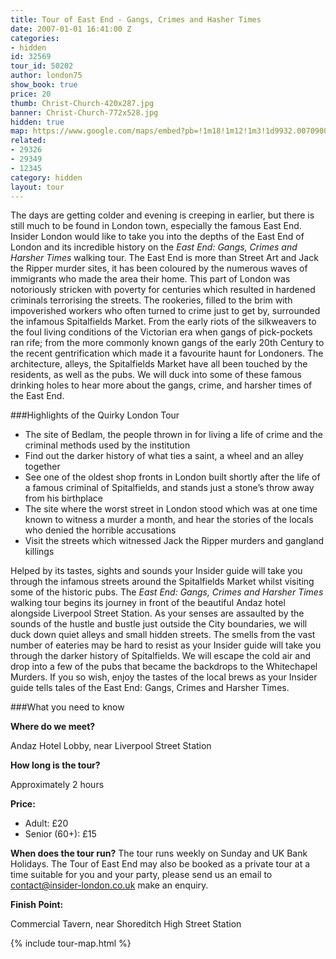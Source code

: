 ```yaml
---
title: Tour of East End - Gangs, Crimes and Hasher Times
date: 2007-01-01 16:41:00 Z
categories:
- hidden
id: 32569
tour_id: 50202
author: london75
show_book: true
price: 20
thumb: Christ-Church-420x287.jpg
banner: Christ-Church-772x528.jpg
hidden: true
map: https://www.google.com/maps/embed?pb=!1m18!1m12!1m3!1d9932.007090001796!2d-0.12702783599357304!3d51.513183477127704!2m3!1f0!2f0!3f0!3m2!1i1024!2i768!4f13.1!3m3!1m2!1s0x487604cc9188694f%3A0x388b51ab073ca62!2sCovent+Garden!5e0!3m2!1sen!2s!4v1431588532795
related:
- 29326
- 29349
- 12345
category: hidden
layout: tour
---
```


<p class="lede">The days are getting colder and evening is creeping in earlier, but there is still much to be found in London town, especially the famous East End. Insider London would like to take you into the depths of the East End of London and its incredible history on the <em>East End: Gangs, Crimes and Harsher Times </em>walking tour. The East End is more than Street Art and Jack the Ripper murder sites, it has been coloured by the numerous waves of immigrants who made the area their home. This part of London was notoriously stricken with poverty for centuries which resulted in hardened criminals terrorising the streets. The rookeries, filled to the brim with impoverished workers who often turned to crime just to get by, surrounded the infamous Spitalfields Market. From the early riots of the silkweavers to the foul living conditions of the Victorian era when gangs of pick-pockets ran rife; from the more commonly known gangs of the early 20th Century to the recent gentrification which made it a favourite haunt for Londoners. The architecture, alleys, the Spitalfields Market have all been touched by the residents, as well as the pubs. We will duck into some of these famous drinking holes to hear more about the gangs, crime, and harsher times of the East End.

###Highlights of the Quirky London Tour

- The site of Bedlam, the people thrown in for living a life of crime and the criminal methods used by the institution
- Find out the darker history of what ties a saint, a wheel and an alley together
- See one of the oldest shop fronts in London built shortly after the life of a famous criminal of Spitalfields, and stands just a stone’s throw away from his birthplace
- The site where the worst street in London stood which was at one time known to witness a murder a month, and hear the stories of the locals who denied the horrible accusations
- Visit the streets which witnessed Jack the Ripper murders and gangland killings

Helped by its tastes, sights and sounds your Insider guide will take you through the infamous streets around the Spitalfields Market whilst visiting some of the historic pubs. The <em>East End: Gangs, Crimes and Harsher Times </em>walking tour begins its journey in front of the beautiful Andaz hotel alongside Liverpool Street Station. As your senses are assaulted by the sounds of the hustle and bustle just outside the City boundaries, we will duck down quiet alleys and small hidden streets. The smells from the vast number of eateries may be hard to resist as your Insider guide will take you through the darker history of Spitalfields. We will escape the cold air and drop into a few of the pubs that became the backdrops to the Whitechapel Murders. If you so wish, enjoy the tastes of the local brews as your Insider guide tells tales of the East End: Gangs, Crimes and Harsher Times.

###What you need to know

**Where do we meet?**

Andaz Hotel Lobby, near Liverpool Street Station

**How long is the tour?**

Approximately 2 hours

**Price:**

- Adult: £20
- Senior (60+): £15

**When does the tour run?**
The tour runs weekly on Sunday and UK Bank Holidays. The Tour of East End may also be booked as a private tour at a time suitable for you and your party, please send us an email to <a href="mailto:contact@insider-london.co.uk">contact@insider-london.co.uk</a> make an enquiry.

**Finish Point:**

Commercial Tavern, near Shoreditch High Street Station

{% include tour-map.html %}
